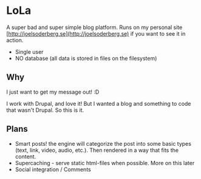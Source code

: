 # LoLa

A super bad and super simple blog platform. Runs on my personal site 
[http://joelsoderberg.se](http://joelsoderberg.se) if you want to see it in 
action.

 * Single user
 * NO database (all data is stored in files on the filesystem)
 
## Why

I just want to get my message out! :D

I work with Drupal, and love it! But I wanted a blog and something to code 
that wasn't Drupal. So this is it.

## Plans

 * Smart posts! the engine will categorize the post into some basic 
   types (text, link, video, audio, etc.). Then rendered in a way that 
   fits the content.
 * Supercaching - serve static html-files when possible. More on this later
 * Social integration / Comments